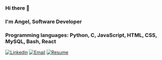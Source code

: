 ### Hi there 👋
### I'm Angel, Software Developer
### Programming languages: Python, C, JavaScript, HTML, CSS, MySQL, Bash, React
[![Linkedin](https://img.shields.io/badge/-LinkedIn-blue?style=flat&logo=Linkedin&logoColor=white)](https://www.linkedin.com/in/angel-carrion/)
[![Email](https://img.shields.io/badge/-Email-red?style=flat&logo=Yahoo&logoColor=white)](mailto:acarrion_pr@yahoo.com)
[![Resume](https://img.shields.io/badge/-Resume-black?style=flat&logo=File-PDF&logoColor=white)](https://docs.google.com/document/d/1jzhhXtAx_ifduRPX6n_H7F6o6bjihyQMHdpV1zpg7f0/edit?usp=sharing)
